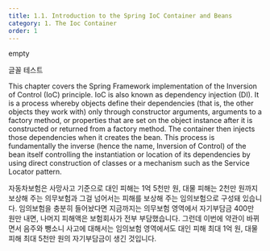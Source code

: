 ```yaml
---
title: 1.1. Introduction to the Spring IoC Container and Beans
category: 1. The Ioc Container
order: 1
---
```


empty

글꼴 테스트

This chapter covers the Spring Framework implementation of the Inversion of Control (IoC) principle. 
IoC is also known as dependency injection (DI). It is a process whereby objects define their dependencies (that is, the other objects they work with) only through constructor arguments, arguments to a factory method, or properties that are set on the object instance after it is constructed or returned from a factory method. The container then injects those dependencies when it creates the bean. This process is fundamentally the inverse (hence the name, Inversion of Control) of the bean itself controlling the instantiation or location of its dependencies by using direct construction of classes or a mechanism such as the Service Locator pattern.

자동차보험은 사망사고 기준으로 대인 피해는 1억 5천만 원, 대물 피해는 2천만 원까지 보상해 주는 의무보험과 그걸 넘어서는 피해를 보상해 주는 임의보험으로 구성돼 있습니다.
임의보험을 충분히 들어놨다면 지금까지는 의무보험 영역에서 자기부담금 400만 원만 내면, 나머지 피해액은 보험회사가 전부 부담했습니다.
그런데 이번에 약관이 바뀌면서 음주와 뺑소니 사고에 대해서는 임의보험 영역에서도 대인 피해 최대 1억 원, 대물 피해 최대 5천만 원의 자기부담금이 생긴 것입니다.
